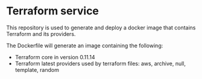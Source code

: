 # Terraform service

This repository is used to generate and deploy a docker image that contains Terraform and its providers.

The Dockerfile will generate an image containing the following:

 * Terraform core in version 0.11.14
 * Terraform latest providers used by terraform files: aws, archive, null, template, random
